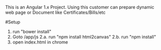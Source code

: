 This is an Angular 1.x Project. Using this customer can prepare dynamic web page or Document like Certificates/Bills/etc

#Setup
1. run "bower install"
2. Goto <project>/app/js
2.a. run "npm install html2canvas"
2.b. run "npm install"
3. open index.html in chrome
